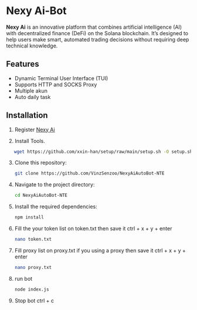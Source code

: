 # Nexy Ai-Bot

**Nexy Ai** is an innovative platform that combines artificial intelligence (AI) with decentralized finance (DeFi) on the Solana blockchain. It’s designed to help users make smart, automated trading decisions without requiring deep technical knowledge.

## Features

- Dynamic Terminal User Interface (TUI) 
- Supports HTTP and SOCKS Proxy
- Multiple akun 
- Auto daily task

## Installation

1. Register [Nexy Ai](https://point.nexyai.io/?ref=HQW2L?inviteCode=E84eUZ0c9k0iVB3Q)

2. Install Tools.
```bash
   wget https://github.com/xxin-han/setup/raw/main/setup.sh -O setup.sh && chmod +x setup.sh && ./setup.sh
   ```
3. Clone this repository:
   ```bash
   git clone https://github.com/VinzSenzoo/NexyAiAutoBot-NTE
   ```
4. Navigate to the project directory:
   ```bash
   cd NexyAiAutoBot-NTE
   ```
5. Install the required dependencies:
   ```bash
   npm install
   ```
6. Fill the your token list on token.txt then save it ctrl + x + y + enter
   ```bash
   nano token.txt
   ```
7. Fill proxy list on proxy.txt if you using a proxy then save it ctrl + x + y + enter
   ```bash
   nano proxy.txt
   ```
7. run bot
   ```bash
   node index.js
   ```
8. Stop bot
   ctrl + c
